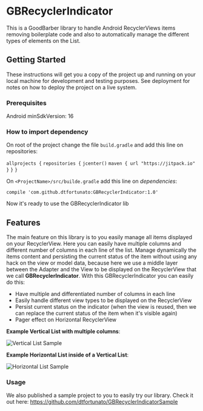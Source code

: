 # GBRecyclerIndicator

This is a GoodBarber library to handle Android RecyclerViews items removing boilerplate code and also to automatically manage the different types of elements on the List.

## Getting Started

These instructions will get you a copy of the project up and running on your local machine for development and testing purposes. See deployment for notes on how to deploy the project on a live system.

### Prerequisites

Android minSdkVersion: 16

### How to import dependency

On root of the project change the file `build.gradle` and add this line on repositories:

`allprojects {`
    `repositories {`
        `jcenter()`
        `maven { url "https://jitpack.io" }`
    `}`
`}`

On `<ProjectName>/src/builde.gradle` add this line on _dependencies_:

`compile 'com.github.dtfortunato:GBRecyclerIndicator:1.0'`

Now it's ready to use the GBRecyclerIndicator lib

## Features

The main feature on this library is to you easily manage all items displayed on your RecyclerView. Here you can easily have multiple columns and different number of columns in each line of the list. Manage dynamically the items content and persisting the current status of the item without using any hack on the view or model data, because here we use a middle layer between the Adapter and the View to be displayed on the RecyclerView that we call **GBRecyclerIndicator**.
With this GBRecyclerIndicator you can easily do this:
* Have multiple and differentiated number of columns in each line
* Easily handle different view types to be displayed on the RecyclerView
* Persist current status on the indicator (when the view is reused, then we can replace the current status of the item when it's visible again)
* Pager effect on Horizontal RecyclerView

**Example Vertical List with multiple columns**:

![Vertical List Sample](https://github.com/dtfortunato/GBRecyclerIndicatorSample/blob/master/gifs/sample_vertical_list.gif?raw=true)

**Example Horizontal List inside of a Vertical List**:

![Horizontal List Sample](https://github.com/dtfortunato/GBRecyclerIndicatorSample/blob/master/gifs/sample_horizontal_list.gif?raw=true)

### Usage

We also published a sample project to you to easily try our library. Check it out here: https://github.com/dtfortunato/GBRecyclerIndicatorSample
